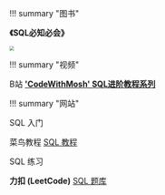 !!! summary "图书"



**《SQL必知必会》**



<img src="https://file.ituring.com.cn/ScreenShow/20064bf94ec7b1e61cfa" style="zoom: 50%;" />



!!! summary "视频"



B站 **['CodeWithMosh' SQL进阶教程系列](https://www.bilibili.com/video/BV1UE41147KC)**



!!! summary "网站"



SQL 入门

菜鸟教程 [SQL 教程](https://www.runoob.com/sql/sql-tutorial.html)



SQL 练习

**力扣 (LeetCode)** [SQL 题库](https://leetcode-cn.com/problemset/database/?difficulty=%E4%B8%AD%E7%AD%89)

